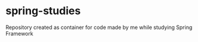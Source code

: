 # spring-studies
Repository created as container for code made by me while studying Spring Framework
